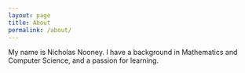 ```yaml
---
layout: page
title: About
permalink: /about/
---
```


My name is Nicholas Nooney. I have a background in Mathematics and Computer
Science, and a passion for learning.
